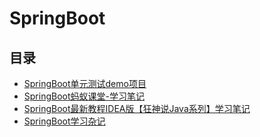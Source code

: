 #  SpringBoot

## 目录

* [SpringBoot单元测试demo项目](/study/SpringBoot/SpringBoot单元测试demo项目)
* [SpringBoot蚂蚁课堂-学习笔记](/study/SpringBoot/SpringBoot蚂蚁课堂-学习笔记)
* [SpringBoot最新教程IDEA版【狂神说Java系列】学习笔记](/study/SpringBoot/SpringBoot最新教程IDEA版_狂神说Java系列_-学习笔记)
* [SpringBoot学习杂记](/study/SpringBoot/SpringBoot学习杂记)